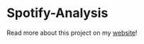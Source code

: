 # Spotify-Analysis

Read more about this project on my [website](https://harryz.netlify.app/projects/spotify-analysis/)!
